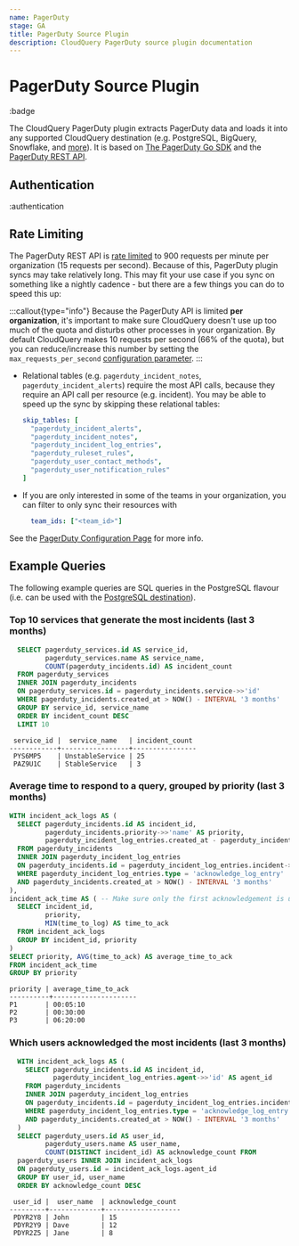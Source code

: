 ```yaml
---
name: PagerDuty
stage: GA
title: PagerDuty Source Plugin
description: CloudQuery PagerDuty source plugin documentation
---
```

# PagerDuty Source Plugin

:badge

The CloudQuery PagerDuty plugin extracts PagerDuty data and loads it into any supported CloudQuery destination (e.g. PostgreSQL, BigQuery, Snowflake, and [more](/docs/plugins/destinations/overview)). It is based on [The PagerDuty Go SDK](https://github.com/PagerDuty/go-pagerduty) and the [PagerDuty REST API](https://developer.pagerduty.com/docs/ZG9jOjExMDI5NTUw-rest-api-v2-overview).

## Authentication

:authentication

## Rate Limiting

The PagerDuty REST API is [rate limited](https://developer.pagerduty.com/docs/ZG9jOjExMDI5NTUz-rate-limiting#what-are-our-limits) to 900 requests per minute per organization (15 requests per second).
Because of this, PagerDuty plugin syncs may take relatively long. This may fit your use case if you sync 
on something like a nightly cadence - but there are a few things you can do to speed this up:

:::callout{type="info"}
Because the PagerDuty API is limited **per organization**, it's important to make sure CloudQuery doesn't use
up too much of the quota and disturbs other processes in your organization. By default CloudQuery makes 10 requests
per second (66% of the quota), but you can reduce/increase this number by setting the `max_requests_per_second`
[configuration parameter](/docs/plugins/sources/pagerduty/configuration).
:::

- Relational tables (e.g. `pagerduty_incident_notes`, `pagerduty_incident_alerts`) require the most API calls, because
  they require an API call per resource (e.g. incident). You may be able to speed up the sync by skipping these relational
  tables:
  ```yaml
  skip_tables: [
    "pagerduty_incident_alerts",
    "pagerduty_incident_notes",
    "pagerduty_incident_log_entries",
    "pagerduty_ruleset_rules",
    "pagerduty_user_contact_methods",
    "pagerduty_user_notification_rules"
  ]
  ```

- If you are only interested in some of the teams in your organization, you can filter to only sync their resources with
  ```yaml
    team_ids: ["<team_id>"]
  ```

See the [PagerDuty Configuration Page](/docs/plugins/sources/pagerduty/configuration) for more info.

## Example Queries

The following example queries are SQL queries in the PostgreSQL flavour (i.e. can be used with the 
[PostgreSQL destination](/docs/plugins/destinations/postgresql/overview)).

### Top 10 services that generate the most incidents (last 3 months)

```sql copy
  SELECT pagerduty_services.id AS service_id,
         pagerduty_services.name AS service_name,
         COUNT(pagerduty_incidents.id) AS incident_count
  FROM pagerduty_services
  INNER JOIN pagerduty_incidents
  ON pagerduty_services.id = pagerduty_incidents.service->>'id'
  WHERE pagerduty_incidents.created_at > NOW() - INTERVAL '3 months'
  GROUP BY service_id, service_name
  ORDER BY incident_count DESC
  LIMIT 10
```

```text copy
 service_id |  service_name   | incident_count
------------+-----------------+----------------
 PYS6MP5    | UnstableService | 25   
 PAZ9U1C    | StableService   | 3
```

### Average time to respond to a query, grouped by priority (last 3 months)

```sql copy
WITH incident_ack_logs AS (
  SELECT pagerduty_incidents.id AS incident_id,
         pagerduty_incidents.priority->>'name' AS priority,
         pagerduty_incident_log_entries.created_at - pagerduty_incidents.created_at AS time_to_log
  FROM pagerduty_incidents 
  INNER JOIN pagerduty_incident_log_entries 
  ON pagerduty_incidents.id = pagerduty_incident_log_entries.incident->>'id'
  WHERE pagerduty_incident_log_entries.type = 'acknowledge_log_entry'
  AND pagerduty_incidents.created_at > NOW() - INTERVAL '3 months'
),
incident_ack_time AS ( -- Make sure only the first acknowledgement is used (incidents may be acknowledged twice)
  SELECT incident_id, 
         priority, 
         MIN(time_to_log) AS time_to_ack
  FROM incident_ack_logs
  GROUP BY incident_id, priority
)
SELECT priority, AVG(time_to_ack) AS average_time_to_ack
FROM incident_ack_time
GROUP BY priority
```

```text copy
priority | average_time_to_ack
----------+---------------------
P1       | 00:05:10
P2       | 00:30:00
P3       | 06:20:00
```

### Which users acknowledged the most incidents (last 3 months)

```sql copy
  WITH incident_ack_logs AS (
    SELECT pagerduty_incidents.id AS incident_id,
           pagerduty_incident_log_entries.agent->>'id' AS agent_id
    FROM pagerduty_incidents
    INNER JOIN pagerduty_incident_log_entries 
    ON pagerduty_incidents.id = pagerduty_incident_log_entries.incident->>'id'
    WHERE pagerduty_incident_log_entries.type = 'acknowledge_log_entry'
    AND pagerduty_incidents.created_at > NOW() - INTERVAL '3 months'
  )
  SELECT pagerduty_users.id AS user_id, 
         pagerduty_users.name AS user_name, 
         COUNT(DISTINCT incident_id) AS acknowledge_count FROM
  pagerduty_users INNER JOIN incident_ack_logs
  ON pagerduty_users.id = incident_ack_logs.agent_id
  GROUP BY user_id, user_name
  ORDER BY acknowledge_count DESC
```

```text copy
 user_id |  user_name  | acknowledge_count
---------+-------------+-------------------
 PDYR2Y8 | John        | 15
 PDYR2Y9 | Dave        | 12
 PDYR2Z5 | Jane        | 8
```